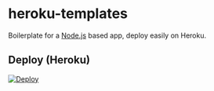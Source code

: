 # heroku-templates
 
Boilerplate for a [Node.js](https://nodejs.org/dist/latest-v12.x/docs/api/) based app, deploy easily on Heroku.

## Deploy (Heroku)
[![Deploy](https://www.herokucdn.com/deploy/button.svg)](https://heroku.com/deploy "Deploy to Heroku")
